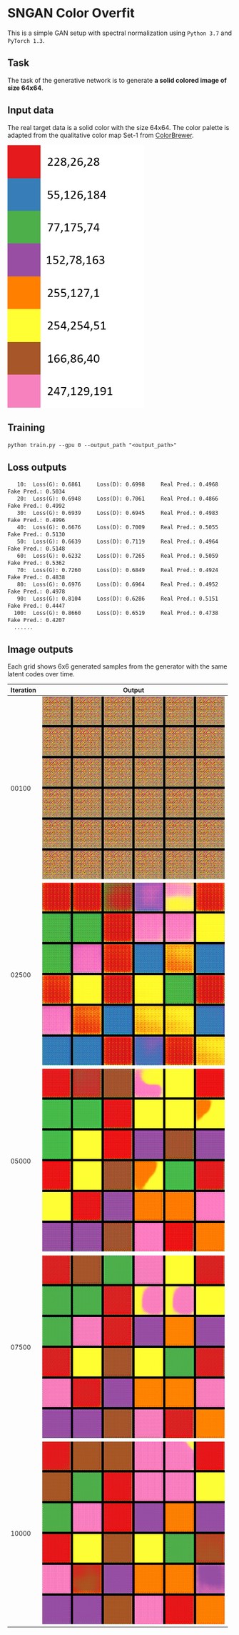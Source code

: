 # SNGAN Color Overfit

This is a simple GAN setup with spectral normalization using `Python 3.7` and `PyTorch 1.3`.

## Task
The task of the generative network is to generate **a solid colored image of size 64x64**. 


## Input data
The real target data is a solid color with the size 64x64.
The color palette is adapted from the qualitative color map Set-1 from [ColorBrewer](https://colorbrewer2.org/#type=qualitative&scheme=Set1&n=8).

![color palette](images/color_scheme.png)

## Training
`
python train.py --gpu 0 --output_path "<output_path>"
`

## Loss outputs
```
   10:	Loss(G): 0.6861     Loss(D): 0.6998     Real Pred.: 0.4968     Fake Pred.: 0.5034
   20:	Loss(G): 0.6948     Loss(D): 0.7061     Real Pred.: 0.4866     Fake Pred.: 0.4992
   30:	Loss(G): 0.6939     Loss(D): 0.6945     Real Pred.: 0.4983     Fake Pred.: 0.4996
   40:	Loss(G): 0.6676     Loss(D): 0.7009     Real Pred.: 0.5055     Fake Pred.: 0.5130
   50:	Loss(G): 0.6639     Loss(D): 0.7119     Real Pred.: 0.4964     Fake Pred.: 0.5148
   60:	Loss(G): 0.6232     Loss(D): 0.7265     Real Pred.: 0.5059     Fake Pred.: 0.5362
   70:	Loss(G): 0.7260     Loss(D): 0.6849     Real Pred.: 0.4924     Fake Pred.: 0.4838
   80:	Loss(G): 0.6976     Loss(D): 0.6964     Real Pred.: 0.4952     Fake Pred.: 0.4978
   90:	Loss(G): 0.8104     Loss(D): 0.6286     Real Pred.: 0.5151     Fake Pred.: 0.4447
  100:	Loss(G): 0.8660     Loss(D): 0.6519     Real Pred.: 0.4738     Fake Pred.: 0.4207
  ......
```

## Image outputs
Each grid shows 6x6 generated samples from the generator with the same latent codes over time.

 Iteration | Output 
--- | ---
00100 | ![fake_00100](images/fake_00100.png)
02500 | ![fake_02500](images/fake_02500.png)
05000 | ![fake_05000](images/fake_05000.png)
07500 | ![fake_07500](images/fake_07500.png)
10000 | ![fake_10000](images/fake_10000.png)